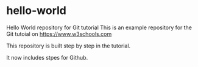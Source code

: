 # hello-world
Hello World repository for Git tutorial
This is an example repository for the Git tutoial on https://www.w3schools.com

This repository is built step by step in the tutorial.

It now includes stpes for Github.
